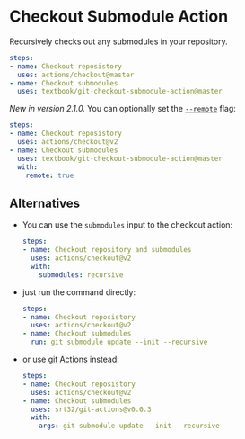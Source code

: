 # Checkout Submodule Action

Recursively checks out any submodules in your repository.

```yml
steps:
- name: Checkout reposistory
  uses: actions/checkout@master
- name: Checkout submodules
  uses: textbook/git-checkout-submodule-action@master
```

*New in version 2.1.0.* You can optionally set the [`--remote`][2] flag:

```yml
steps:
- name: Checkout reposistory
  uses: actions/checkout@v2
- name: Checkout submodules
  uses: textbook/git-checkout-submodule-action@master
  with:
    remote: true
```

## Alternatives

- You can use the `submodules` input to the checkout action:

    ```yml
    steps:
    - name: Checkout repository and submodules
      uses: actions/checkout@v2
      with:
        submodules: recursive
    ```

- just run the command directly:

    ```yml
    steps:
    - name: Checkout reposistory
      uses: actions/checkout@v2
    - name: Checkout submodules
      run: git submodule update --init --recursive
    ```

- or use [git Actions][1] instead:

    ```yml
    steps:
    - name: Checkout reposistory
      uses: actions/checkout@v2
    - name: Checkout submodules
      uses: srt32/git-actions@v0.0.3
      with:
        args: git submodule update --init --recursive
    ```

  [1]: https://github.com/marketplace/actions/git-actions
  [2]: https://git-scm.com/docs/git-submodule#Documentation/git-submodule.txt---remote
